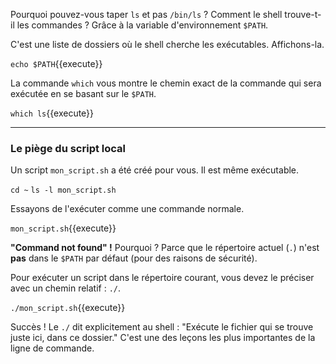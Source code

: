 Pourquoi pouvez-vous taper `ls` et pas `/bin/ls` ? Comment le shell trouve-t-il les commandes ? Grâce à la variable d'environnement `$PATH`.

C'est une liste de dossiers où le shell cherche les exécutables. Affichons-la.

`echo $PATH`{{execute}}

La commande `which` vous montre le chemin exact de la commande qui sera exécutée en se basant sur le `$PATH`.

`which ls`{{execute}}

---

### Le piège du script local

Un script `mon_script.sh` a été créé pour vous. Il est même exécutable.

`cd ~`
`ls -l mon_script.sh`

Essayons de l'exécuter comme une commande normale.

`mon_script.sh`{{execute}}

**"Command not found" !** Pourquoi ? Parce que le répertoire actuel (`.`) n'est **pas** dans le `$PATH` par défaut (pour des raisons de sécurité).

Pour exécuter un script dans le répertoire courant, vous devez le préciser avec un chemin relatif : `./`.

`./mon_script.sh`{{execute}}

Succès ! Le `./` dit explicitement au shell : "Exécute le fichier qui se trouve juste ici, dans ce dossier." C'est une des leçons les plus importantes de la ligne de commande.